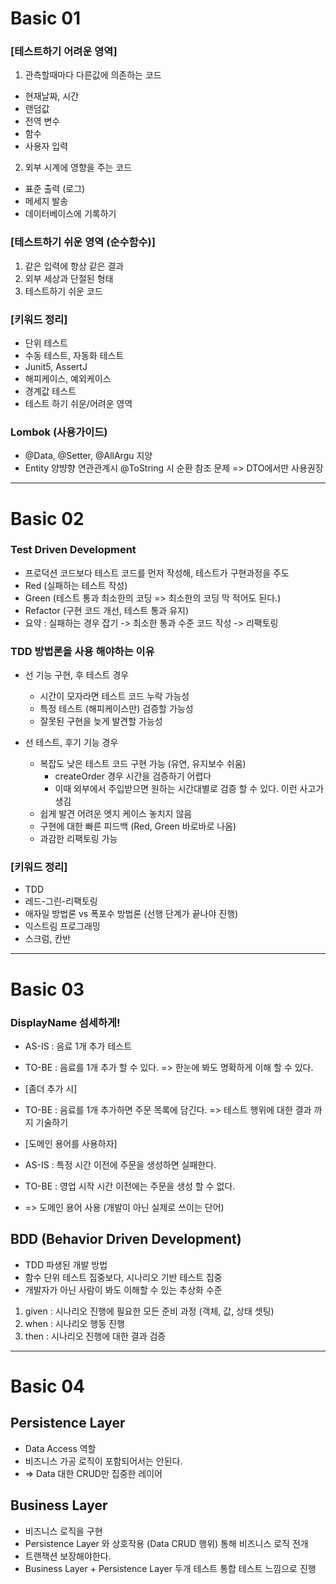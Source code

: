 # Basic 01
### [테스트하기 어려운 영역]

1. 관측할때마다 다른값에 의존하는 코드
- 현재날짜, 시간
- 랜덤값
- 전역 변수
- 함수
- 사용자 입력 

2. 외부 시계에 영향을 주는 코드 
- 표준 출력 (로그)
- 메세지 발송
- 데이터베이스에 기록하기 


### [테스트하기 쉬운 영역 (순수함수)]
1. 같은 입력에 항상 같은 결과 
2. 외부 세상과 단절된 형태
3. 테스트하기 쉬운 코드 

### [키워드 정리] 
- 단위 테스트
- 수동 테스트, 자동화 테스트 
- Junit5, AssertJ 
- 해피케이스, 예외케이스
- 경계값 테스트
- 테스트 하기 쉬운/어려운 영역

### Lombok (사용가이드)
- @Data, @Setter, @AllArgu 지양 
- Entity 양뱡향 연관관계시 @ToString 시 순환 참조 문제 
=> DTO에서만 사용권장

------------


# Basic 02
### Test Driven Development
- 프로덕션 코드보다 테스트 코드를 먼저 작성해, 테스트가 구현과정을 주도
- Red (실패하는 테스트 작성)
- Green (테스트 통과 최소한의 코딩 => 최소한의 코딩 막 적어도 된다.)
- Refactor (구현 코드 개선, 테스트 통과 유지)
- 요약 : 실패하는 경우 잡기 -> 최소한 통과 수준 코드 작성 -> 리팩토링 

### TDD 방법론을 사용 해야하는 이유
- 선 기능 구현, 후 테스트 경우 
  - 시간이 모자라면 테스트 코드 누락 가능성
  - 특정 테스트 (해피케이스만) 검증할 가능성
  - 잘못된 구현을 늦게 발견할 가능성

- 선 테스트, 후기 기능 경우
  - 복잡도 낮은 테스트 코드 구현 가능 (유연, 유지보수 쉬움)
    - createOrder 경우 시간을 검증하기 어렵다
    - 이때 외부에서 주입받으면 원하는 시간대별로 검증 할 수 있다. 이런 사고가 생김
  - 쉽게 발견 어려운 엣지 케이스 놓치지 않음
  - 구현에 대한 빠른 피드백 (Red, Green 바로바로 나옴)
  - 과감한 리팩토링 가능

### [키워드 정리]
- TDD
- 레드-그린-리팩토링
- 애자일 방법론 vs 폭포수 방법론 (선행 단계가 끝나야 진행)
- 익스트림 프로그래밍 
- 스크럼, 칸반

------------


# Basic 03
### DisplayName 섬세하게!
- AS-IS : 음료 1개 추가 테스트
- TO-BE : 음료를 1개 추가 할 수 있다.
=> 한눈에 봐도 명확하게 이해 할 수 있다.

- [좀더 추가 시]
- TO-BE : 음료를 1개 추가하면 주문 목록에 담긴다.
=> 테스트 행위에 대한 결과 까지 기술하기 

- [도메인 용어를 사용하자]
- AS-IS : 특정 시간 이전에 주문을 생성하면 실패한다.
- TO-BE : 영업 시작 시간 이전에는 주문을 생성 할 수 없다.
- => 도메인 용어 사용 (개발이 아닌 실제로 쓰이는 단어)

## BDD (Behavior Driven Development)
- TDD 파생된 개발 방법
- 함수 단위 테스트 집중보다, 시나리오 기반 테스트 집중
- 개발자가 아닌 사람이 봐도 이해할 수 있는 추상화 수준 

1. given : 시나리오 진행에 필요한 모든 준비 과정 (객체, 값, 상태 셋팅)
2. when : 시나리오 행동 진행 
3. then : 시나리오 진행에 대한 결과 검증 

------------

# Basic 04
## Persistence Layer
- Data Access 역할
- 비즈니스 가공 로직이 포함되어서는 안된다.
- => Data 대한 CRUD만 집중한 레이어 

## Business Layer
- 비즈니스 로직을 구현
- Persistence Layer 와 상호작용 (Data CRUD 행위) 통해 비즈니스 로직 전개
- 트랜잭션 보장해야한다.
- Business Layer + Persistence Layer 두개 테스트 통합 테스트 느낌으로 진행